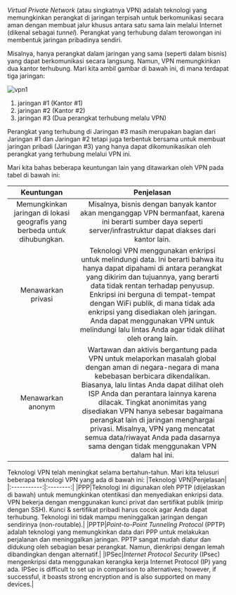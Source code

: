 *Virtual Private Network* (atau singkatnya VPN) adalah teknologi yang memungkinkan perangkat di jaringan terpisah untuk berkomunikasi secara aman dengan membuat jalur khusus antara satu sama lain melalui Internet (dikenal sebagai *tunnel*). Perangkat yang terhubung dalam terowongan ini membentuk jaringan pribadinya sendiri.

Misalnya, hanya perangkat dalam jaringan yang sama (seperti dalam bisnis) yang dapat berkomunikasi secara langsung. Namun, VPN memungkinkan dua kantor terhubung. Mari kita ambil gambar di bawah ini, di mana terdapat tiga jaringan:

![vpn1](https://raw.githubusercontent.com/yingcrackerhades/cybersec-module/main/Pre%20Security/Network%20Fundamental/Network%20Extending/Image/vpn1.png)

1. jaringan #1 (Kantor #1)
2. jaringan #2 (Kantor #2)
3. jaringan #3 (Dua perangkat terhubung melalu VPN)

Perangkat yang terhubung di Jaringan #3 masih merupakan bagian dari Jaringan #1 dan Jaringan #2 tetapi juga terbentuk bersama untuk membuat jaringan pribadi (Jaringan #3) yang hanya dapat dikomunikasikan oleh perangkat yang terhubung melalui VPN ini.

Mari kita bahas beberapa keuntungan lain yang ditawarkan oleh VPN pada tabel di bawah ini:

|Keuntungan|Penjelasan|
|:--------:|:--------:|
|Memungkinkan jaringan di lokasi geografis yang berbeda untuk dihubungkan.|Misalnya, bisnis dengan banyak kantor akan menganggap VPN bermanfaat, karena ini berarti sumber daya seperti server/infrastruktur dapat diakses dari kantor lain.|
|Menawarkan privasi|Teknologi VPN menggunakan enkripsi untuk melindungi data. Ini berarti bahwa itu hanya dapat dipahami di antara perangkat yang dikirim dan tujuannya, yang berarti data tidak rentan terhadap penyusup. Enkripsi ini berguna di tempat-tempat dengan WiFi publik, di mana tidak ada enkripsi yang disediakan oleh jaringan. Anda dapat menggunakan VPN untuk melindungi lalu lintas Anda agar tidak dilihat oleh orang lain.|
|Menawarkan anonym|Wartawan dan aktivis bergantung pada VPN untuk melaporkan masalah global dengan aman di negara-negara di mana kebebasan berbicara dikendalikan. Biasanya, lalu lintas Anda dapat dilihat oleh ISP Anda dan perantara lainnya karena dilacak. Tingkat anonimitas yang disediakan VPN hanya sebesar bagaimana perangkat lain di jaringan menghargai privasi. Misalnya, VPN yang mencatat semua data/riwayat Anda pada dasarnya sama dengan tidak menggunakan VPN dalam hal ini.|

Teknologi VPN telah meningkat selama bertahun-tahun. Mari kita telusuri beberapa teknologi VPN yang ada di bawah ini:
|Teknologi VPN|Penjelasan|
|:-----------:|:--------:|
|PPP|Teknologi ini digunakan oleh PPTP (dijelaskan di bawah) untuk memungkinkan otentikasi dan menyediakan enkripsi data. VPN bekerja dengan menggunakan kunci privat dan sertifikat publik (mirip dengan SSH). Kunci & sertifikat pribadi harus cocok agar Anda dapat terhubung. Teknologi ini tidak mampu meninggalkan jaringan dengan sendirinya (non-routable).|
|PPTP|*Point-to-Point Tunneling Protocol* (PPTP) adalah teknologi yang memungkinkan data dari PPP untuk melakukan perjalanan dan meninggalkan jaringan. PPTP sangat mudah diatur dan didukung oleh sebagian besar perangkat. Namun, dienkripsi dengan lemah dibandingkan dengan alternatif.|
|IPSec|*Internet Protocol Security* (IPsec) mengenkripsi data menggunakan kerangka kerja Internet Protocol (IP) yang ada. IPSec is difficult to set up in comparison to alternatives; however, if successful, it boasts strong encryption and is also supported on many devices.|

